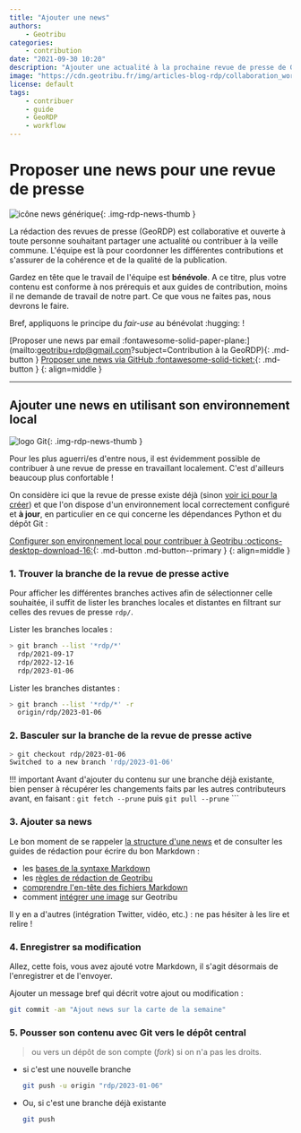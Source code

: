 ```yaml
---
title: "Ajouter une news"
authors:
    - Geotribu
categories:
    - contribution
date: "2021-09-30 10:20"
description: "Ajouter une actualité à la prochaine revue de presse de Geotribu (GeoRDP)."
image: "https://cdn.geotribu.fr/img/articles-blog-rdp/collaboration_world.png"
license: default
tags:
    - contribuer
    - guide
    - GeoRDP
    - workflow
---
```


# Proposer une news pour une revue de presse

![icône news générique](https://cdn.geotribu.fr/img/internal/icons-rdp-news/news.png "icône news générique"){: .img-rdp-news-thumb }

La rédaction des revues de presse (GeoRDP) est collaborative et ouverte à toute personne souhaitant partager une actualité ou contribuer à la veille commune. L'équipe est là pour coordonner les différentes contributions et s'assurer de la cohérence et de la qualité de la publication.

Gardez en tête que le travail de l'équipe est **bénévole**. A ce titre, plus votre contenu est conforme à nos prérequis et aux guides de contribution, moins il ne demande de travail de notre part. Ce que vous ne faites pas, nous devrons le faire.

Bref, appliquons le principe du *fair-use* au bénévolat :hugging: !

[Proposer une news par email :fontawesome-solid-paper-plane:](mailto:geotribu+rdp@gmail.com?subject=Contribution à la GeoRDP){: .md-button }
[Proposer une news via GitHub :fontawesome-solid-ticket:](https://github.com/geotribu/website/issues/new?assignees=Guts&labels=contribution+externe%2Crdp%2Ctriage&template=RDP_NEWS.yml){: .md-button }
{: align=middle }

----

## Ajouter une news en utilisant son environnement local

![logo Git](https://cdn.geotribu.fr/img/logos-icones/divers/git.png "logo Git"){: .img-rdp-news-thumb }

Pour les plus aguerri/es d'entre nous, il est évidemment possible de contribuer à une revue de presse en travaillant localement. C'est d'ailleurs beaucoup plus confortable !

On considère ici que la revue de presse existe déjà (sinon [voir ici pour la créer](/rdp/create_rdp/)) et que l'on dispose d'un environnement local correctement configuré et **à jour**, en particulier en ce qui concerne les dépendances Python et du dépôt Git :

[Configurer son environnement local pour contribuer à Geotribu :octicons-desktop-download-16:](/edit/local_edition_setup/){: .md-button .md-button--primary }
{: align=middle }

### 1. Trouver la branche de la revue de presse active

Pour afficher les différentes branches actives afin de sélectionner celle souhaitée, il suffit de lister les branches locales et distantes en filtrant sur celles des revues de presse `rdp/`.

Lister les branches locales :

```sh
> git branch --list '*rdp/*'
  rdp/2021-09-17
  rdp/2022-12-16
  rdp/2023-01-06
```

Lister les branches distantes :

```sh
> git branch --list '*rdp/*' -r
  origin/rdp/2023-01-06
```

### 2. Basculer sur la branche de la revue de presse active

```sh
> git checkout rdp/2023-01-06
Switched to a new branch 'rdp/2023-01-06'
```

!!! important
    Avant d'ajouter du contenu sur une branche déjà existante, bien penser à récupérer les changements faits par les autres contributeurs avant, en faisant : `git fetch --prune` puis `git pull --prune`
    ```  

### 3. Ajouter sa news

Le bon moment de se rappeler [la structure d'une news](/rdp/structure_news/) et de consulter les guides de rédaction pour écrire du bon Markdown :

- les [bases de la syntaxe Markdown](/guides/markdown_basics/)
- les [règles de rédaction de Geotribu](/guides/markdown_quality/)
- [comprendre l'en-tête des fichiers Markdown](/guides/metadata_yaml_frontmatter/)
- comment [intégrer une image](/guides/image/) sur Geotribu

Il y en a d'autres (intégration Twitter, vidéo, etc.) : ne pas hésiter à les lire et relire !

### 4. Enregistrer sa modification

Allez, cette fois, vous avez ajouté votre Markdown, il s'agit désormais de l'enregistrer et de l'envoyer.

Ajouter un message bref qui décrit votre ajout ou modification :

```sh
git commit -am "Ajout news sur la carte de la semaine"
```

### 5. Pousser son contenu avec Git vers le dépôt central

> ou vers un dépôt de son compte (*fork*) si on n'a pas les droits.

- si c'est une nouvelle branche

    ```bash
    git push -u origin "rdp/2023-01-06"
    ```

- Ou, si c'est une branche déjà existante

    ```bash
    git push
    ```
